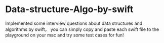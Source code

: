 # Data-structure-Algo-by-swift
Implemented some interview questions about data structures and algorithms by swift， 
you can simply copy and paste each swift file to the playground on your mac and try some test cases for fun!
